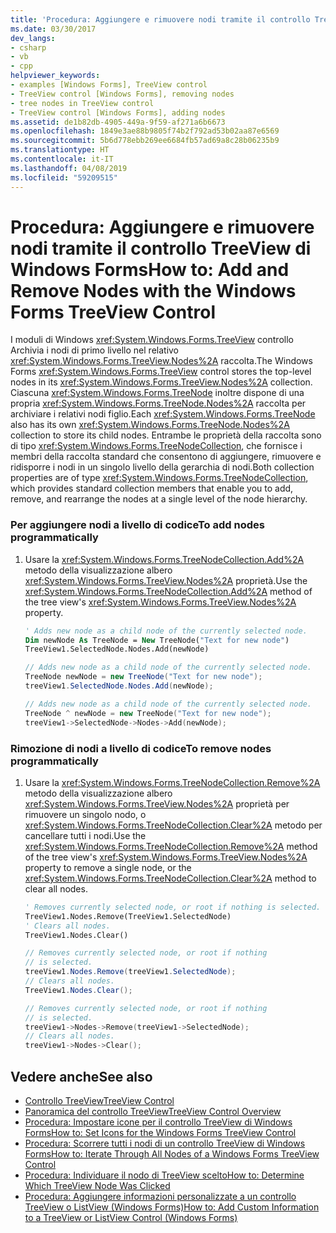 ```yaml
---
title: 'Procedura: Aggiungere e rimuovere nodi tramite il controllo TreeView di Windows Forms'
ms.date: 03/30/2017
dev_langs:
- csharp
- vb
- cpp
helpviewer_keywords:
- examples [Windows Forms], TreeView control
- TreeView control [Windows Forms], removing nodes
- tree nodes in TreeView control
- TreeView control [Windows Forms], adding nodes
ms.assetid: de1b82db-4905-449a-9f59-af271a6b6673
ms.openlocfilehash: 1849e3ae88b9805f74b2f792ad53b02aa87e6569
ms.sourcegitcommit: 5b6d778ebb269ee6684fb57ad69a8c28b06235b9
ms.translationtype: HT
ms.contentlocale: it-IT
ms.lasthandoff: 04/08/2019
ms.locfileid: "59209515"
---
```

# <a name="how-to-add-and-remove-nodes-with-the-windows-forms-treeview-control"></a><span data-ttu-id="7fa6c-102">Procedura: Aggiungere e rimuovere nodi tramite il controllo TreeView di Windows Forms</span><span class="sxs-lookup"><span data-stu-id="7fa6c-102">How to: Add and Remove Nodes with the Windows Forms TreeView Control</span></span>
<span data-ttu-id="7fa6c-103">I moduli di Windows <xref:System.Windows.Forms.TreeView> controllo Archivia i nodi di primo livello nel relativo <xref:System.Windows.Forms.TreeView.Nodes%2A> raccolta.</span><span class="sxs-lookup"><span data-stu-id="7fa6c-103">The Windows Forms <xref:System.Windows.Forms.TreeView> control stores the top-level nodes in its <xref:System.Windows.Forms.TreeView.Nodes%2A> collection.</span></span> <span data-ttu-id="7fa6c-104">Ciascuna <xref:System.Windows.Forms.TreeNode> inoltre dispone di una propria <xref:System.Windows.Forms.TreeNode.Nodes%2A> raccolta per archiviare i relativi nodi figlio.</span><span class="sxs-lookup"><span data-stu-id="7fa6c-104">Each <xref:System.Windows.Forms.TreeNode> also has its own <xref:System.Windows.Forms.TreeNode.Nodes%2A> collection to store its child nodes.</span></span> <span data-ttu-id="7fa6c-105">Entrambe le proprietà della raccolta sono di tipo <xref:System.Windows.Forms.TreeNodeCollection>, che fornisce i membri della raccolta standard che consentono di aggiungere, rimuovere e ridisporre i nodi in un singolo livello della gerarchia di nodi.</span><span class="sxs-lookup"><span data-stu-id="7fa6c-105">Both collection properties are of type <xref:System.Windows.Forms.TreeNodeCollection>, which provides standard collection members that enable you to add, remove, and rearrange the nodes at a single level of the node hierarchy.</span></span>  
  
### <a name="to-add-nodes-programmatically"></a><span data-ttu-id="7fa6c-106">Per aggiungere nodi a livello di codice</span><span class="sxs-lookup"><span data-stu-id="7fa6c-106">To add nodes programmatically</span></span>  
  
1.  <span data-ttu-id="7fa6c-107">Usare la <xref:System.Windows.Forms.TreeNodeCollection.Add%2A> metodo della visualizzazione albero <xref:System.Windows.Forms.TreeView.Nodes%2A> proprietà.</span><span class="sxs-lookup"><span data-stu-id="7fa6c-107">Use the <xref:System.Windows.Forms.TreeNodeCollection.Add%2A> method of the tree view's <xref:System.Windows.Forms.TreeView.Nodes%2A> property.</span></span>  
  
    ```vb  
    ' Adds new node as a child node of the currently selected node.  
    Dim newNode As TreeNode = New TreeNode("Text for new node")  
    TreeView1.SelectedNode.Nodes.Add(newNode)  
    ```  
  
    ```csharp  
    // Adds new node as a child node of the currently selected node.  
    TreeNode newNode = new TreeNode("Text for new node");  
    treeView1.SelectedNode.Nodes.Add(newNode);  
    ```  
  
    ```cpp  
    // Adds new node as a child node of the currently selected node.  
    TreeNode ^ newNode = new TreeNode("Text for new node");  
    treeView1->SelectedNode->Nodes->Add(newNode);  
    ```  
  
### <a name="to-remove-nodes-programmatically"></a><span data-ttu-id="7fa6c-108">Rimozione di nodi a livello di codice</span><span class="sxs-lookup"><span data-stu-id="7fa6c-108">To remove nodes programmatically</span></span>  
  
1.  <span data-ttu-id="7fa6c-109">Usare la <xref:System.Windows.Forms.TreeNodeCollection.Remove%2A> metodo della visualizzazione albero <xref:System.Windows.Forms.TreeView.Nodes%2A> proprietà per rimuovere un singolo nodo, o <xref:System.Windows.Forms.TreeNodeCollection.Clear%2A> metodo per cancellare tutti i nodi.</span><span class="sxs-lookup"><span data-stu-id="7fa6c-109">Use the <xref:System.Windows.Forms.TreeNodeCollection.Remove%2A> method of the tree view's <xref:System.Windows.Forms.TreeView.Nodes%2A> property to remove a single node, or the <xref:System.Windows.Forms.TreeNodeCollection.Clear%2A> method to clear all nodes.</span></span>  
  
    ```vb  
    ' Removes currently selected node, or root if nothing is selected.  
    TreeView1.Nodes.Remove(TreeView1.SelectedNode)  
    ' Clears all nodes.  
    TreeView1.Nodes.Clear()  
    ```  
  
    ```csharp  
    // Removes currently selected node, or root if nothing   
    // is selected.  
    treeView1.Nodes.Remove(treeView1.SelectedNode);  
    // Clears all nodes.  
    TreeView1.Nodes.Clear();  
    ```  
  
    ```cpp  
    // Removes currently selected node, or root if nothing  
    // is selected.  
    treeView1->Nodes->Remove(treeView1->SelectedNode);  
    // Clears all nodes.  
    treeView1->Nodes->Clear();  
    ```  
  
## <a name="see-also"></a><span data-ttu-id="7fa6c-110">Vedere anche</span><span class="sxs-lookup"><span data-stu-id="7fa6c-110">See also</span></span>

- [<span data-ttu-id="7fa6c-111">Controllo TreeView</span><span class="sxs-lookup"><span data-stu-id="7fa6c-111">TreeView Control</span></span>](treeview-control-windows-forms.md)
- [<span data-ttu-id="7fa6c-112">Panoramica del controllo TreeView</span><span class="sxs-lookup"><span data-stu-id="7fa6c-112">TreeView Control Overview</span></span>](treeview-control-overview-windows-forms.md)
- [<span data-ttu-id="7fa6c-113">Procedura: Impostare icone per il controllo TreeView di Windows Forms</span><span class="sxs-lookup"><span data-stu-id="7fa6c-113">How to: Set Icons for the Windows Forms TreeView Control</span></span>](how-to-set-icons-for-the-windows-forms-treeview-control.md)
- [<span data-ttu-id="7fa6c-114">Procedura: Scorrere tutti i nodi di un controllo TreeView di Windows Forms</span><span class="sxs-lookup"><span data-stu-id="7fa6c-114">How to: Iterate Through All Nodes of a Windows Forms TreeView Control</span></span>](how-to-iterate-through-all-nodes-of-a-windows-forms-treeview-control.md)
- [<span data-ttu-id="7fa6c-115">Procedura: Individuare il nodo di TreeView scelto</span><span class="sxs-lookup"><span data-stu-id="7fa6c-115">How to: Determine Which TreeView Node Was Clicked</span></span>](how-to-determine-which-treeview-node-was-clicked-windows-forms.md)
- [<span data-ttu-id="7fa6c-116">Procedura: Aggiungere informazioni personalizzate a un controllo TreeView o ListView (Windows Forms)</span><span class="sxs-lookup"><span data-stu-id="7fa6c-116">How to: Add Custom Information to a TreeView or ListView Control (Windows Forms)</span></span>](add-custom-information-to-a-treeview-or-listview-control-wf.md)
